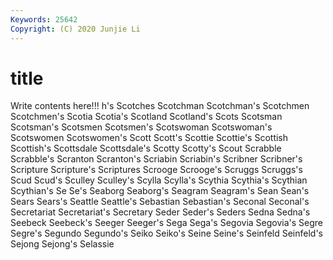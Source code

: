 ```yaml
---
Keywords: 25642
Copyright: (C) 2020 Junjie Li
---
```


# title

Write contents here!!!
h's 
Scotches 
Scotchman 
Scotchman's 
Scotchmen 
Scotchmen's 
Scotia 
Scotia's 
Scotland
Scotland's 
Scots 
Scotsman 
Scotsman's 
Scotsmen 
Scotsmen's 
Scotswoman 
Scotswoman's 
Scotswomen 
Scotswomen's
Scott 
Scott's 
Scottie 
Scottie's 
Scottish 
Scottish's 
Scottsdale 
Scottsdale's 
Scotty 
Scotty's
Scout 
Scrabble 
Scrabble's 
Scranton 
Scranton's 
Scriabin 
Scriabin's 
Scribner 
Scribner's 
Scripture
Scripture's 
Scriptures 
Scrooge 
Scrooge's 
Scruggs 
Scruggs's 
Scud 
Scud's 
Sculley 
Sculley's
Scylla 
Scylla's 
Scythia 
Scythia's 
Scythian 
Scythian's 
Se 
Se's 
Seaborg 
Seaborg's
Seagram 
Seagram's 
Sean 
Sean's 
Sears 
Sears's 
Seattle 
Seattle's 
Sebastian 
Sebastian's
Seconal 
Seconal's 
Secretariat 
Secretariat's 
Secretary 
Seder 
Seder's 
Seders 
Sedna 
Sedna's
Seebeck 
Seebeck's 
Seeger 
Seeger's 
Sega 
Sega's 
Segovia 
Segovia's 
Segre 
Segre's
Segundo 
Segundo's 
Seiko 
Seiko's 
Seine 
Seine's 
Seinfeld 
Seinfeld's 
Sejong 
Sejong's
Selassie 
